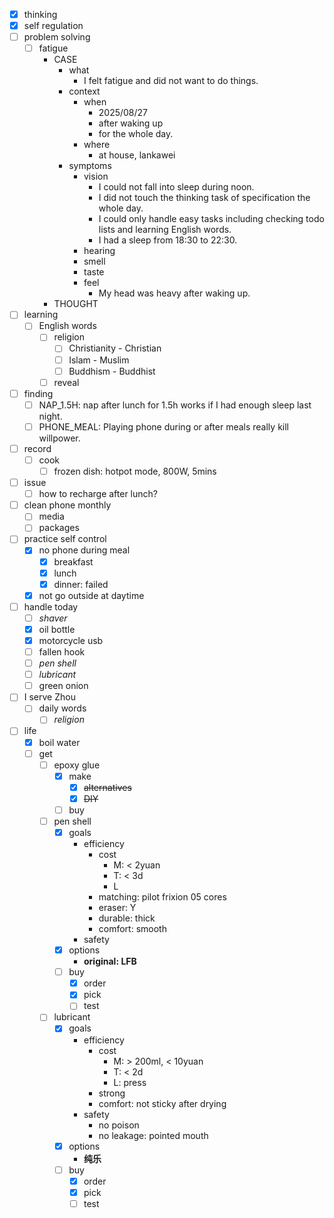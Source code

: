 - [x] thinking
- [x] self regulation
- [ ] problem solving
    - [ ] fatigue
        - CASE
            - what
                - I felt fatigue and did not want to do things.
            - context
                - when
                    - 2025/08/27
                    - after waking up
                    - for the whole day.
                - where
                    - at house, lankawei
            - symptoms
                - vision
                    - I could not fall into sleep during noon.
                    - I did not touch the thinking task of specification the whole day.
                    - I could only handle easy tasks including checking todo lists and learning English words.
                    - I had a sleep from 18:30 to 22:30.
                - hearing
                - smell
                - taste
                - feel
                    - My head was heavy after waking up.
        - THOUGHT
- [ ] learning
    - [ ] English words
        - [ ] religion
            - [ ] Christianity - Christian
            - [ ] Islam - Muslim
            - [ ] Buddhism - Buddhist
        - [ ] reveal
- [ ] finding
    - [ ] NAP_1.5H: nap after lunch for 1.5h works if I had enough sleep last night.
    - [ ] PHONE_MEAL: Playing phone during or after meals really kill willpower.
- [ ] record
    - [ ] cook
        - [ ] frozen dish: hotpot mode, 800W, 5mins
- [ ] issue
    - [ ] how to recharge after lunch?
- [ ] clean phone monthly
    - [ ] media
    - [ ] packages
- [ ] practice self control
    - [x] no phone during meal
        - [x] breakfast
        - [x] lunch
        - [x] dinner: failed
    - [x] not go outside at daytime
- [ ] handle today
    - [ ] *shaver*
    - [x] oil bottle
    - [x] motorcycle usb
    - [ ] fallen hook
    - [ ] *pen shell*
    - [ ] *lubricant*
    - [ ] green onion
- [ ] I serve Zhou
    - [ ] daily words
        - [ ] *religion*
- [ ] life
    - [x] boil water
    - [ ] get
        - [ ] epoxy glue
            - [x] make
                - [x] ~~alternatives~~
                - [x] ~~DIY~~
            - [ ] buy
        - [ ] pen shell
            - [x] goals
                - efficiency
                    - cost
                        - M: < 2yuan
                        - T: < 3d
                        - L
                    - matching: pilot frixion 05 cores
                    - eraser: Y
                    - durable: thick
                    - comfort: smooth
                - safety
            - [x] options
                - **original: LFB**
            - [ ] buy
                - [x] order
                - [x] pick
                - [ ] test
        - [ ] lubricant
            - [x] goals
                - efficiency
                    - cost
                        - M: > 200ml, < 10yuan
                        - T: < 2d
                        - L: press
                    - strong
                    - comfort: not sticky after drying
                - safety
                    - no poison
                    - no leakage: pointed mouth
            - [x] options
                - **纯乐**
            - [ ] buy
                - [x] order
                - [x] pick
                - [ ] test